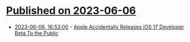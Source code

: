 # [Published on 2023-06-06](index.md)

* [2023-06-06, 16:53:00](https://apple.slashdot.org/story/23/06/06/1653244/apple-accidentally-releases-ios-17-developer-beta-to-the-public?utm_source=rss1.0mainlinkanon&utm_medium=feed) - [Apple Accidentally Releases iOS 17 Developer Beta To the Public](https://apple.slashdot.org/story/23/06/06/1653244/apple-accidentally-releases-ios-17-developer-beta-to-the-public?utm_source=rss1.0mainlinkanon&utm_medium=feed)
